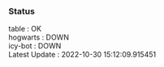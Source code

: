 ### Status


table : OK  
hogwarts : DOWN  
icy-bot : DOWN  
Latest Update : 2022-10-30 15:12:09.915451
